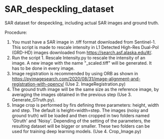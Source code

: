 # SAR_despeckling_dataset
SAR dataset for despeckling, including actual SAR images and ground truth.

Procedure:
1. You must have a SAR image in .tiff format downloaded from Sentinel-1. This script is made to rescale intensity in L1 Detected High-Res Dual-Pol (GRD-HD) images downloaded from https://search.asf.alaska.edu/#/.
2. Run the script 1. Rescale Intensity.py to rescale the intensity of an image. A new image with the name "_scaled.tiff" will be generated. It has to be done in every image.
3. Image registration is recommended by using ORB as shown in https://pyimagesearch.com/2020/08/31/image-alignment-and-registration-with-opencv/ (Use 2. ImageRegistration.py)
4. The ground truth image will be the same size as the reference image, by averaging the images obtained in the previous step (Use 3. Generate_GTruth.py). 
5. Image crop is performed by firs defining three parameters: height, width and step. The default is height=width=step. The images (noisy and ground truth) will be loaded and then cropped in two folders named 'Gtruth' and 'Noisy'. Depending of the setting of the parameters, the resulting dataset will be bigger or smaller. These two folders can be used for training deep learning models. (Use 4. Crop_Image.py)
